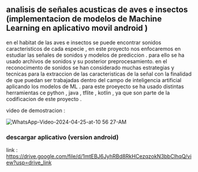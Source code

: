 ## analisis de señales acusticas de aves e insectos (implementacion de modelos de Machine Learning en  aplicativo movil  android )
en el habitat de las aves e insectos se puede encontrar sonidos caracteristicos de cada especie , en este proyecto nos enfocaremos en estudiar las señales de sonidos y modelos de prediccion . para ello se ha usado archivos de sonidos y su posterior preprocesamiento.
en el reconocimento de sonidos se han considerado muchas estrategias y tecnicas para la extraccion de las caracteristicas de la señal con la finalidad de que puedan ser trabajadas dentro del campo de inteligencia artificial aplicando los modelos de ML . para este proeyecto se ha usado distintas herramientas ce python , java , tflite , kotlin , ya que son parte de la codificacion  de este proyecto . 



video de demostracion :



![WhatsApp-Video-2024-04-25-at-10 56 27-AM](https://github.com/yesicamilagros/aplicativo-de-predicci-n-de-sonidos/assets/102852467/3ac65d00-af87-4f4b-8929-47563a2b4530)






### descargar aplicativo (version android)

link : https://drive.google.com/file/d/1mtEBJ6JyhRBd8RkHCezqzokN3bbClhqQ/view?usp=drive_link










